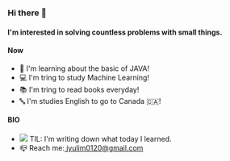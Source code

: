 ### Hi there 👋

#### I'm interested in solving countless problems with small things.


#### Now

- 🌱 I'm learning about the basic of JAVA!
- 💻 I'm tring to study Machine Learning!
- 📚 I'm tring to read books everyday!
- 🔤 I'm studies English to go to Canada 🇨🇦!
#### BIO

- <a href="https://velog.io/@yulim2"><img src="https://img.shields.io/badge/Tech%20Blog-11B48A?style=flat-square&logo=Vimeo&logoColor=white&link=https://velog.io/@yulim2"/></a> TIL: I'm writing down what today I learned.
- 📪 Reach me:<a href="jyulim0120@gmail.com"> jyulim0120@gmail.com</a> 
  
